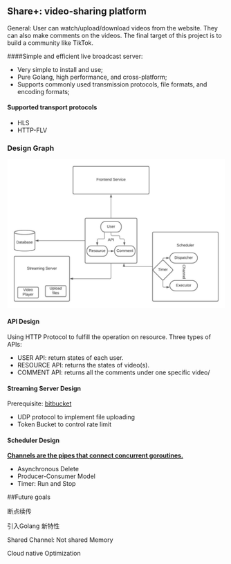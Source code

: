 
## Share+: video-sharing platform
General:
User can watch/upload/download videos from the website. They can also make comments on the videos. The final target of this project is to build a community like TikTok.

####Simple and efficient live broadcast server:
- Very simple to install and use;
- Pure Golang, high performance, and cross-platform;
- Supports commonly used transmission protocols, file formats, and encoding formats;



#### Supported transport protocols
- HLS
- HTTP-FLV

### Design Graph
![image](./asset/Design.jpeg)

#### API Design
Using HTTP Protocol to fulfill the operation on resource.
Three types of APIs:
- USER API: return states of each user.
- RESOURCE API: returns the states of video(s).
- COMMENT API: returns all the comments under one specific video/

#### Streaming Server Design
Prerequisite:
[bitbucket](https://godoc.org/github.com/DavidCai1993/token-bucket)

- UDP protocol to implement file uploading
- Token Bucket to control rate limit

#### Scheduler Design
[**Channels are the pipes that connect concurrent goroutines.**](https://tour.golang.org/concurrency/2)

- Asynchronous Delete
- Producer-Consumer Model
- Timer: Run and Stop


##Future goals

断点续传

引入Golang 新特性

Shared Channel: Not shared Memory

Cloud native Optimization

